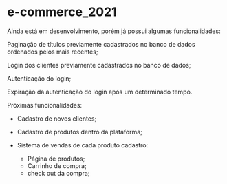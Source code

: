 # e-commerce_2021
Ainda está em desenvolvimento, porém já possui algumas funcionalidades:

  Paginação de títulos previamente cadastrados no banco de dados ordenados pelos mais recentes; 
  
  Login dos clientes previamente cadastrados no banco de dados;
  
  Autenticação do login;
  
  Expiração da autenticação do login após um determinado tempo.


Próximas funcionalidades:

  - Cadastro de novos clientes;  
  
  - Cadastro de produtos dentro da plataforma; 
  
  - Sistema de vendas de cada produto cadastro:
  
    - Página de produtos;
    - Carrinho de compra;
    - check out da compra;
        
  
  



